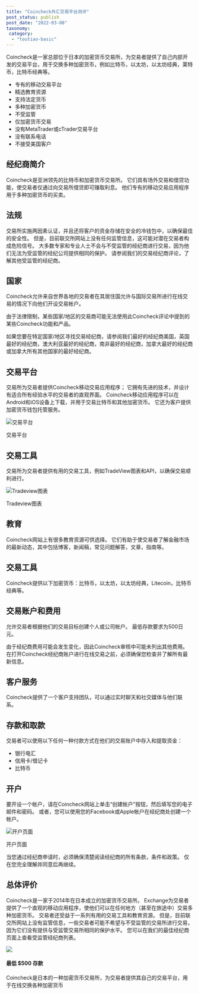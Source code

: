 ```yaml
---
title: "Coincheck外汇交易平台测评"
post_status: publish
post_date: "2022-03-08"
taxonomy:
 category: 
  - "toutiao-basic"
---
```


Coincheck是一家总部位于日本的加密货币交易所，为交易者提供了自己内部开发的交易平台，用于交换多种加密货币，例如比特币，以太坊，以太坊经典，莱特币，比特币经典等。
- 专有的移动交易平台
- 精选教育资源
- 支持法定货币
- 多种加密货币
- 不受监管
- 仅加密货币交易
- 没有MetaTrader或cTrader交易平台
- 没有联系电话
- 不接受美国客户


## 经纪商简介

Coincheck是亚洲领先的比特币和加密货币交易所。 它们具有场外交易和借贷功能，使交易者仅通过向交易所借贷即可赚取利息。 他们专有的移动交易应用程序用于多种加密货币的买卖。

## 法规

交易所实施两因素认证，并且还将客户的资金存储在安全的冷钱包中，以确保最佳的安全性。 但是，目前联交所网站上没有任何监管信息，这可能对潜在交易者构成危险信号。 大多数专家和专业人士不会与不受监管的经纪商进行交易，因为他们无法为受监管的经纪公司提供相同的保护。 请参阅我们的交易经纪商评论，了解其他受监管的经纪商。

## 国家

Coincheck允许来自世界各地的交易者在其居住国允许与国际交易所进行在线交易的情况下向他们开设交易帐户。

由于法律限制，某些国家/地区的交易商可能无法使用此Coincheck评论中提到的某些Coincheck功能和产品。

如果您要在特定国家/地区寻找交易经纪商，请参阅我们最好的经纪商美国，英国最好的经纪商，澳大利亚最好的经纪商，南非最好的经纪商，加拿大最好的经纪商或加拿大所有其他国家的最好经纪商。

## 交易平台

交易所为交易者提供Coincheck移动交易应用程序； 它拥有先进的技术，并设计有适合所有经验水平的交易者的直观界面。 Coincheck移动应用程序可以在Android和iOS设备上下载，并用于交易比特币和其他加密货币。 它还为客户提供加密货币钱包托管服务。

![交易平台](https://cdn.fendou.la/funstoutiao/2020/10/Coincheck-Review-Trading-Platform-.jpg "交易平台")

交易平台

## 交易工具

交易所为交易者提供有用的交易工具，例如TradeView图表和API，以确保交易顺利进行。

![Tradeview图表](https://cdn.fendou.la/funstoutiao/2020/10/Coincheck-Review-Tradeview-Charts.jpg "Tradeview图表")

Tradeview图表

## 教育

Coincheck网站上有很多教育资源可供选择。 它们有助于使交易者了解金融市场的最新动态，其中包括博客，新闻稿，常见问题解答，文章，指南等。

## 交易工具

Coincheck提供以下加密货币：比特币，以太坊，以太坊经典，Litecoin，比特币经典等。

## 交易账户和费用

允许交易者根据他们的交易目标创建个人或公司帐户。 最低存款要求为500日元。

由于经纪商费用可能会发生变化，因此Coincheck审核中可能未列出其他费用。 在打开Coincheck经纪商账户进行在线交易之前，必须确保您检查并了解所有最新信息。

## 客户服务

Coincheck提供了一个客户支持团队，可以通过实时聊天和社交媒体与他们联系。

## 存款和取款

交易者可以使用以下任何一种付款方式在他们的交易账户中存入和提取资金：
- 银行电汇
- 信用卡/借记卡
- 比特币

## 开户

要开设一个帐户，请在Coincheck网站上单击“创建帐户”按钮，然后填写您的电子邮件和密码。 或者，您可以使用您的Facebook或Apple帐户在经纪商处创建一个帐户。

![开户页面](https://cdn.fendou.la/funstoutiao/2020/10/Coincheck-Review-Account-Opening-Page-555x1024.jpg "开户页面")

开户页面

当您通过经纪商申请时，必须确保清楚阅读经纪商的所有条款，条件和政策。 仅在您完全理解并同意后再继续。

## 总体评价

Coincheck是一家于2014年在日本成立的加密货币交易所。 Exchange为交易者提供了一个直观的移动应用程序，使他们可以在任何地方（甚至在旅途中）交易多种加密货币。 交易者还受益于一系列有用的交易工具和教育资源。 但是，目前联交所网站上没有监管信息，一些交易者可能不希望与不受监管的交易所进行交易，因为它们没有提供与受监管交易所相同的保护水平。 您可以在我们的最佳经纪商页面上查看受监管经纪商列表。

![](https://cdn.fendou.la/funstoutiao/2020/10/Coincheck-Logo.png)

#### 最低 **$500** 存款

Coincheck是日本的一种加密货币交易所，为交易者提供其自己的交易平台，用于在线交换各种加密货币
